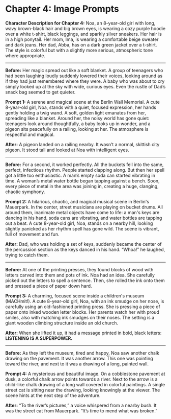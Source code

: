 
# Chapter 4: Image Prompts

**Character Description for Chapter 4:** Noa, an 8-year-old girl with long, wavy brown-black hair and big brown eyes, is wearing a cozy purple hoodie over a white t-shirt, black leggings, and sparkly silver sneakers. Her hair is in a high ponytail. Her mom, Ima, is wearing a comfortable beige sweater and dark jeans. Her dad, Abba, has on a dark green jacket over a t-shirt. The style is colorful but with a slightly more serious, atmospheric tone where appropriate.

---

**Before:**
Her magic spread out like a soft blanket. A group of teenagers who had been laughing loudly suddenly lowered their voices, looking around as if they had just remembered where they were. A baby who was about to cry simply looked up at the sky with wide, curious eyes. Even the rustle of Dad’s snack bag seemed to get quieter.

**Prompt 1:**
A serene and magical scene at the Berlin Wall Memorial. A cute 8-year-old girl, Noa, stands with a quiet, focused expression, her hands gently holding a twig wand. A soft, golden light emanates from her, spreading like a blanket. Around her, the noisy world has gone quiet: teenagers look around thoughtfully, a baby looks up in wonder, and a pigeon sits peacefully on a railing, looking at her. The atmosphere is respectful and magical.

**After:**
A pigeon landed on a railing nearby. It wasn’t a normal, skittish city pigeon. It stood tall and looked at Noa with intelligent eyes.

---

**Before:**
For a second, it worked perfectly. All the buckets fell into the same, perfect, infectious rhythm. People started clapping along. But then her spell got a little too enthusiastic. A man’s empty soda can started vibrating in time. A woman’s metal water bottle began tapping against a bench. Soon, every piece of metal in the area was joining in, creating a huge, clanging, chaotic symphony.

**Prompt 2:**
A hilarious, chaotic, and magical musical scene in Berlin's Mauerpark. In the center, street musicians are playing on bucket drums. All around them, inanimate metal objects have come to life: a man's keys are dancing in his hand, soda cans are vibrating, and water bottles are tapping out a beat. A cute 8-year-old girl, Noa, stands on a nearby hill, looking slightly panicked as her rhythm spell has gone wild. The scene is vibrant, full of movement and fun.

**After:**
Dad, who was holding a set of keys, suddenly became the center of the percussion section as the keys danced in his hand. “Whoa!” he laughed, trying to catch them.

---

**Before:**
At one of the printing presses, they found blocks of wood with letters carved into them and pots of ink. Noa had an idea. She carefully picked out the letters to spell a sentence. Then, she rolled the ink onto them and pressed a piece of paper down hard.

**Prompt 3:**
A charming, focused scene inside a children's museum (MACHmit!). A cute 8-year-old girl, Noa, with an ink smudge on her nose, is carefully using an old-fashioned printing press. She is pressing a piece of paper onto inked wooden letter blocks. Her parents watch her with proud smiles, also with matching ink smudges on their noses. The setting is a giant wooden climbing structure inside an old church.

**After:**
When she lifted it up, it had a message printed in bold, black letters: **LISTENING IS A SUPERPOWER.**

---

**Before:**
As they left the museum, tired and happy, Noa saw another chalk drawing on the pavement. It was another arrow. This one was pointing toward the river, and next to it was a drawing of a long, painted wall.

**Prompt 4:**
A mysterious and beautiful image. On a cobblestone pavement at dusk, a colorful chalk arrow points towards a river. Next to the arrow is a child-like chalk drawing of a long wall covered in colorful paintings. A single street cat is sitting near the drawing, looking knowingly at the viewer. The scene hints at the next step of the adventure.

**After:**
“To the river’s pictures,” a voice whispered from a nearby bush. It was the street cat from Mauerpark. “It’s time to mend what was broken.”
